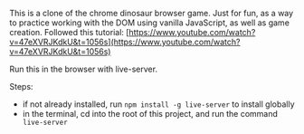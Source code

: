 This is a clone of the chrome dinosaur browser game. Just for fun, as a way to practice working with the DOM using vanilla JavaScript, as well as game creation. Followed this tutorial: [https://www.youtube.com/watch?v=47eXVRJKdkU&t=1056s](https://www.youtube.com/watch?v=47eXVRJKdkU&t=1056s)

Run this in the browser with live-server.

Steps:

- if not already installed, run `npm install -g live-server` to install globally
- in the terminal, cd into the root of this project, and run the command ` live-server`
